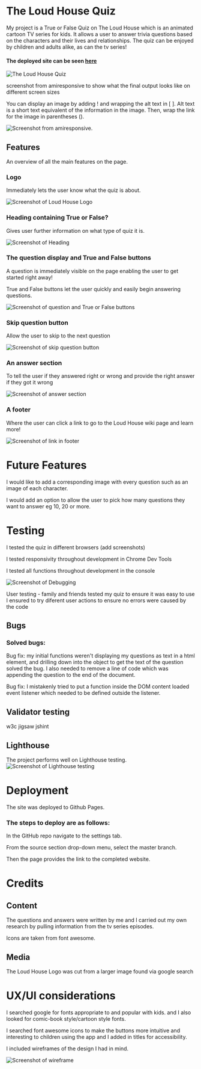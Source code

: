 # The Loud House Quiz
My project is a True or False Quiz on The Loud House which is an animated cartoon TV series for kids. It allows a user to answer trivia questions based on the characters and their lives and relationships. The quiz can be enjoyed by children and adults alike, as can the tv series!

#### The deployed site can be seen [here](https://1234christina.github.io/pp2-js-ctinah/)

![The Loud House Quiz](/assets/images/quiz-image.png)

screenshot from amiresponsive to show what the final output looks like on different screen sizes

You can display an image by adding ! and wrapping the alt text in [ ]. Alt text is a short text equivalent of the information in the image. Then, wrap the link for the image in parentheses ().

![Screenshot from amiresponsive.](/assets/images/amiresponsive.png)


## Features
An overview of all the main features on the page.

### Logo
Immediately lets the user know what the quiz is about.

![Screenshot of Loud House Logo](/assets/images/loudhouselogo.png)

### Heading containing True or False?
Gives user further information on what type of quiz it is.

![Screenshot of Heading](/assets/images/logo-and-header.png)

### The question display and True and False buttons
A question is immediately visible on the page enabling the user to get started right away!

True and False buttons let the user quickly and easily begin answering questions.

![Screenshot of question and True or False buttons](/assets/images/question-and-choice-buttons.png)

### Skip question button
Allow the user to skip to the next question

![Screenshot of skip question button](/assets/images/skip-question.png)

### An answer section 
To tell the user if they answered right or wrong and provide the right answer if they got it wrong

![Screenshot of answer section](/assets/images/answer-display.png)

### A footer 
Where the user can click a link to go to the Loud House wiki page and learn more!

![Screenshot of link in footer](/assets/images/link-more-info.png)

# Future Features
I would like to add a corresponding image with every question such as an image of each character.

I would add an option to allow the user to pick how many questions they want to answer eg 10, 20 or more.

# Testing
I tested the quiz in different browsers (add screenshots)

I tested responsivity throughout development in Chrome Dev Tools

I tested all functions throughout development in the console

![Screenshot of Debugging](/assets/images/debugging.png)


User testing - family and friends tested my quiz to ensure it was easy to use
I ensured to try diferent user actions to ensure no errors were caused by the code

## Bugs
### Solved bugs: 
Bug fix: my initial functions weren't displaying my questions as text in a html element, and drilling down into the object to get the text of the question solved the bug. I also needed to remove a line of code which was appending the question to the end of the document.

Bug fix: I mistakenly tried to put a function inside the DOM content loaded event listener which needed to be defined outside the listener.

## Validator testing 
w3c jigsaw jshint 
## Lighthouse

The project performs well on Lighthouse testing.
![Screenshot of Lighthouse testing](/assets/images/lighthouse.png)

# Deployment 
The site was deployed to Github Pages.
### The steps to deploy are as follows:
In the GitHub repo navigate to the settings tab.

From the source section drop-down menu, select the master branch.

Then the page provides the link to the completed website.

# Credits
## Content 
The questions and answers were written by me and I carried out my own research by pulling information from the tv series episodes. 

Icons are taken from font awesome.
## Media 
The Loud House Logo was cut from a larger image found via google search

# UX/UI considerations
I searched google for fonts appropriate to and popular with kids. and I also looked for comic-book style/cartoon style fonts.

I searched font awesome icons to make the buttons more intuitive and interesting to children using the app and I added in titles for accessibility. 

I included wireframes of the design I had in mind.

![Screenshot of wireframe](/assets/images/wireframeLoudHouseGame.png)